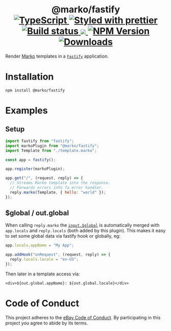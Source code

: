 <h1 align="center">
  <!-- Logo -->
  <br/>
  @marko/fastify
	<br/>

  <!-- Language -->
  <a href="http://typescriptlang.org">
    <img src="https://img.shields.io/badge/%3C%2F%3E-typescript-blue.svg" alt="TypeScript"/>
  </a>
  <!-- Format -->
  <a href="https://github.com/prettier/prettier">
    <img src="https://img.shields.io/badge/styled_with-prettier-ff69b4.svg" alt="Styled with prettier"/>
  </a>
  <!-- CI -->
  <a href="https://github.com/marko-js/fastify/actions/workflows/ci.yml">
    <img src="https://github.com/marko-js/fastify/actions/workflows/ci.yml/badge.svg" alt="Build status"/>
  </a>
  <!-- Coverage -->
  <a href="https://codecov.io/gh/marko-js/fastify">
    <img src="https://codecov.io/gh/marko-js/fastify/branch/main/graph/badge.svg?token=KWZ4YNTZVY"/>
  </a>
  <!-- NPM Version -->
  <a href="https://npmjs.org/package/@marko/fastify">
    <img src="https://img.shields.io/npm/v/@marko/fastify.svg" alt="NPM Version"/>
  </a>
  <!-- Downloads -->
  <a href="https://npmjs.org/package/@marko/fastify">
    <img src="https://img.shields.io/npm/dm/@marko/fastify.svg" alt="Downloads"/>
  </a>
</h1>

Render [Marko](https://markojs.com/) templates in a [`Fastify`](https://www.fastify.io/) application.

# Installation

```console
npm install @marko/fastify
```

# Examples

## Setup

```javascript
import fastify from "fastify";
import markoPlugin from "@marko/fastify";
import Template from "./template.marko";

const app = fastify();

app.register(markoPlugin);

app.get("/", (request, reply) => {
  // Streams Marko template into the response.
  // Forwards errors into fa error handler.
  reply.marko(Template, { hello: "world" });
});
```

## $global / out.global

When calling `reply.marko` the [`input.$global`](https://markojs.com/docs/rendering/#global-data) is automatically merged with `app.locals` and `reply.locals` (both added by this plugin). This makes it easy to set some global data via fastify hook or globally, eg:

```js
app.locals.appName = "My App";

app.addHook("onRequest", (request, reply) => {
  reply.locals.locale = "en-US";
});
```

Then later in a template access via:

```marko
<div>${out.global.appName}: ${out.global.locale}</div>
```

# Code of Conduct

This project adheres to the [eBay Code of Conduct](./.github/CODE_OF_CONDUCT.md). By participating in this project you agree to abide by its terms.
